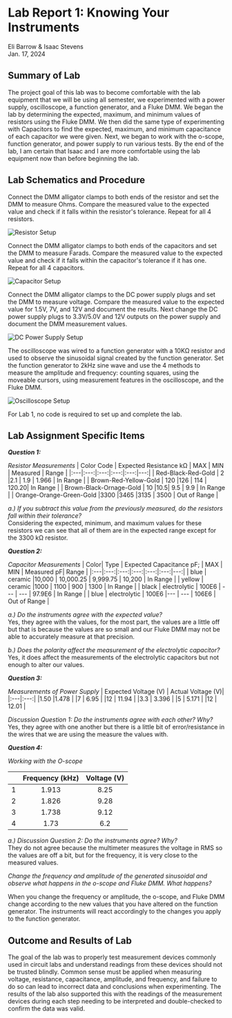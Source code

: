 # Lab Report 1: Knowing Your Instruments 
Eli Barrow & Isaac Stevens      
Jan. 17, 2024


## Summary of Lab
The project goal of this lab was to become comfortable with the lab equipment that we will be using all semester, we experimented with a power supply, oscilloscope, a function generator, and a Fluke DMM. We began the lab by determining the expected, maximum, and minimum values of resistors using the Fluke DMM. We then did the same type of experimenting with Capacitors to find the expected, maximum, and minimum capacitance of each capacitor we were given. Next, we began to work with the o-scope, function generator, and power supply to run various tests. By the end of the lab, I am certain that Isaac and I are more comfortable using the lab equipment now than before beginning the lab.

## Lab Schematics and Procedure

Connect the DMM alligator clamps to both ends of the resistor and set the DMM to measure Ohms. Compare the measured value to the expected value and check if it falls within the resistor's tolerance. Repeat for all 4 resistors.

![Resistor Setup](https://github.com/Feffle/BAE305-SP24-Lab1/blob/main/Images/Lab%201/0001.jpg)

Connect the DMM alligator clamps to both ends of the capacitors and set the DMM to measure Farads. Compare the measured value to the expected value and check if it falls within the capacitor's tolerance if it has one. Repeat for all 4 capacitors.

![Capacitor Setup](https://github.com/Feffle/BAE305-SP24-Lab1/blob/main/Images/Lab%201/0002.jpg)

Connect the DMM alligator clamps to the DC power supply plugs and set the DMM to measure voltage. Compare the measured value to the expected value for 1.5V, 7V, and 12V and document the results. Next change the DC power supply plugs to 3.3V/5.0V and 12V outputs on the power supply and document the DMM measurement values.

![DC Power Supply Setup](https://github.com/Feffle/BAE305-SP24-Lab1/blob/main/Images/Lab%201/0003.jpg)

The oscilloscope was wired to a function generator with a 10KΩ resistor and used to observe the sinusoidal signal created by the function generator. Set the function generator to 2kHz sine wave and use the 4 methods to measure the amplitude and frequency: counting squares, using the moveable cursors, using measurement features in the oscilloscope, and the Fluke DMM.

![Oscilloscope Setup](https://github.com/Feffle/BAE305-SP24-Lab1/blob/main/Images/Lab%201/Lab%201%20Image.jpg)

For Lab 1, no code is required to set up and complete the lab.


## Lab Assignment Specific Items
***Question 1:***   

*Resistor Measurements*
| Color Code | Expected Resistance k&Omega; | MAX | MIN | Measured | Range |
|:---|:---:|:---:|:---:|:---:|---:|
|   Red-Black-Red-Gold     | 2   |2.1 | 1.9 | 1.966 | In Range |
| Brown-Red-Yellow-Gold    | 120 |126 | 114 | 120.20| In Range |
| Brown-Black-Ornage-Gold  | 10  |10.5| 9.5 | 9.9   | In Range |
| Orange-Orange-Green-Gold |3300 |3465 |3135 | 3500 | Out of Range |

*a.) If you subtract this value from the previously measured, do the resistors fall within their tolerance?*   
Considering the expected, minimum, and maximum values for these resistors we can see that all of them are in the expected range except for the 3300 k&Omega; resistor.  
      


***Question 2:***   

*Capacitor Measurements*
| Color| Type | Expected Capacitance pF; | MAX | MIN | Measured pF| Range |
|:---|:---:|:---:|:---:|:---:|:---:|---:|
|   blue   | ceramic      |10,000      | 10,000.25 | 9,999.75 | 10,200         | In Range |
| yellow   | ceramic      |1000       | 1100     | 900     | 1300          | In Range |
| black    | electrolytic | 100E6 | ---      | ---     | 97.9E6  | In Range |
| blue     | electrolytic | 100E6 |---       | ---     | 106E6    | Out of Range |

*a.) Do the instruments agree with the expected value?*  
Yes, they agree with the values, for the most part, the values are a little off but that is because the values are so small and our Fluke DMM may not be able to accurately measure at that precision.

*b.) Does the polarity affect the measurement of the electrolytic capacitor?*    
Yes, it does affect the measurements of the electrolytic capacitors but not enough to alter our values.


***Question 3:***   

*Measurements of Power Supply*
| Expected Voltage (V) |  Actual Voltage (V)| 
|:---|:---:|
|1.50    |1.478 |
|7       | 6.95 |
|12      | 11.94 |
|3.3     | 3.396 |
|5       | 5.171 |
|12      | 12.01 |

*Discussion Question 1: Do the instruments agree with each other? Why?*  
Yes, they agree with one another but there is a little bit of error/resistance in the wires that we are using the measure the values with.

***Question 4:***   

   
*Working with the O-scope*

|  |  Frequency (kHz)|  Voltage (V)|
|:---|:---:|:---:|
|1   |1.913 |8.25|
|2     | 1.826 |9.28|
|3     | 1.738 |9.12|
|4     | 1.73 |6.2|

*a.) Discussion Question 2: Do the instruments agree? Why?*   
They do not agree because the multimeter measures the voltage in RMS so the values are off a bit, but for the frequency, it is very close to the measured values.

*Change the frequency and amplitude of the generated sinusoidal and observe what happens in the o-scope and Fluke DMM. What happens?*   

When you change the frequency or amplitude, the o-scope, and Fluke DMM change according to the new values that you have altered on the function generator. The instruments will react accordingly to the changes you apply to the function generator.



## Outcome and Results of Lab
The goal of the lab was to properly test measurement devices commonly used in circuit labs and understand readings from these devices should not be trusted blindly. Common sense must be applied when measuring voltage, resistance, capacitance, amplitude, and frequency, and failure to do so can lead to incorrect data and conclusions when experimenting. The results of the lab also supported this with the readings of the measurement devices during each step needing to be interpreted and double-checked to confirm the data was valid.